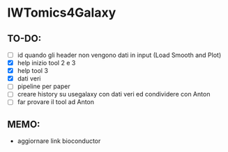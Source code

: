 # IWTomics4Galaxy

## TO-DO:
- [ ] id quando gli header non vengono dati in input (Load Smooth and Plot)
- [x] help inizio tool 2 e 3
- [x] help tool 3
- [x] dati veri
- [ ] pipeline per paper
- [ ] creare history su usegalaxy con dati veri ed condividere con Anton
- [ ] far provare il tool ad Anton 

## MEMO:
- aggiornare link bioconductor
